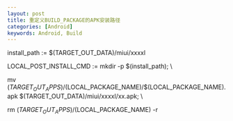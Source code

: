 ```yaml
---
layout: post
title: 重定义BUILD_PACKAGE的APK安装路径
categories: [Android]
keywords: Android, Build
---
```


install_path := $(TARGET_OUT_DATA)/miui/xxxxl

LOCAL_POST_INSTALL_CMD := mkdir -p $(install_path); \

mv $(TARGET_OUT_APPS)/$(LOCAL_PACKAGE_NAME)/$(LOCAL_PACKAGE_NAME).apk $(TARGET_OUT_DATA)/miui/xxxxl/xx.apk; \

rm $(TARGET_OUT_APPS)/$(LOCAL_PACKAGE_NAME) -r
